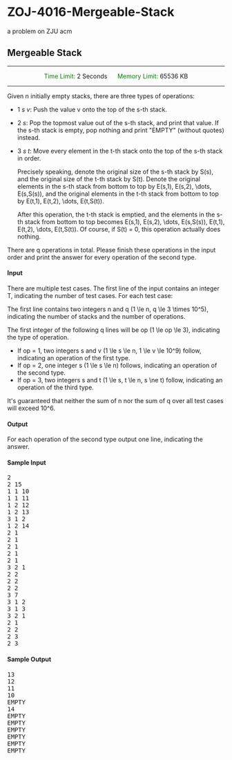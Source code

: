 # ZOJ-4016-Mergeable-Stack
a problem on ZJU acm


## Mergeable Stack
<hr>
<center>
<font color="green">Time Limit: </font> 2 Seconds
&nbsp;&nbsp;&nbsp;&nbsp;
<font color="green">Memory Limit: </font> 65536 KB
</center>
<hr>
Given n initially empty stacks, there are three types of operations:

<ul>
  <li><p>1 <var>s</var> <var>v</var>: Push the value v onto the top of the s-th stack.</p></li>
  <li><p>2 <var>s</var>: Pop the topmost value out of the s-th stack, and print that value. If the s-th stack is empty, pop nothing and print "EMPTY" (without quotes) instead.</p></li>
  <li>
    <p>3 <var>s</var> <var>t</var>: Move every element in the t-th stack onto the top of the s-th stack in order.</p>
    <p>Precisely speaking, denote the original size of the s-th stack by S(s), and the original size of the t-th stack by S(t). Denote the original elements in the s-th stack from bottom to top by E(s,1), E(s,2), \dots, E(s,S(s)), and the original elements in the t-th stack from bottom to top by E(t,1), E(t,2), \dots, E(t,S(t)).</p>
    <p>After this operation, the t-th stack is emptied, and the elements in the s-th stack from bottom to top becomes E(s,1), E(s,2), \dots, E(s,S(s)), E(t,1), E(t,2), \dots, E(t,S(t)). Of course, if S(t) = 0, this operation actually does nothing.</p>
  </li>
</ul>

<p>There are q operations in total. Please finish these operations in the input order and print the answer for every operation of the second type.</p>

<h4>Input</h4>

<p>There are multiple test cases. The first line of the input contains an integer T, indicating the number of test cases. For each test case:</p>

<p>The first line contains two integers n and q (1 \le n, q \le 3 \times 10^5), indicating the number of stacks and the number of operations.</p>

<p>The first integer of the following q lines will be op (1 \le op \le 3), indicating the type of operation.</p>

<ul>
  <li>If op = 1, two integers s and v (1 \le s \le n, 1 \le v \le 10^9) follow, indicating an operation of the first type.</li>
  <li>If op = 2, one integer s (1 \le s \le n) follows, indicating an operation of the second type.</li>
  <li>If op = 3, two integers s and t (1 \le s, t \le n, s \ne t) follow, indicating an operation of the third type.</li>
</ul>

<p>It's guaranteed that neither the sum of n nor the sum of q over all test cases will exceed 10^6.</p>

<h4>Output</h4>

<p>For each operation of the second type output one line, indicating the answer.</p>

<h4>Sample Input</h4>
<pre>2
2 15
1 1 10
1 1 11
1 2 12
1 2 13
3 1 2
1 2 14
2 1
2 1
2 1
2 1
2 1
3 2 1
2 2
2 2
2 2
3 7
3 1 2
3 1 3
3 2 1
2 1
2 2
2 3
2 3
</pre>

<h4>Sample Output</h4>
<pre>13
12
11
10
EMPTY
14
EMPTY
EMPTY
EMPTY
EMPTY
EMPTY
EMPTY
</pre>